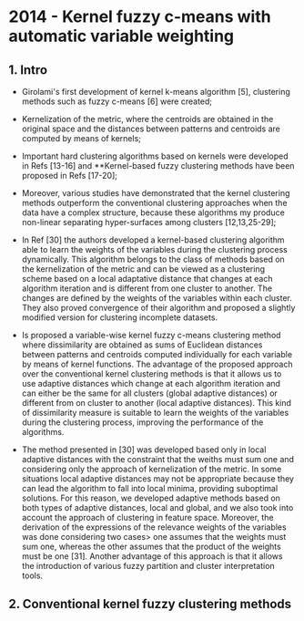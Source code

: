 # 2014 - Kernel fuzzy c-means with automatic variable weighting

## 1. Intro

* Girolami's first development of kernel k-means algorithm [5], clustering methods such as fuzzy c-means [6] were created;

* Kernelization of the metric, where the centroids are obtained in the original space and the distances between patterns and centroids are computed by means of kernels;

* Important hard clustering algorithms based on kernels were developed in Refs [13-16] and **Kernel-based fuzzy clustering methods have been proposed in Refs [17-20];

* Moreover, various studies have demonstrated that the kernel clustering methods outperform the conventional clustering approaches when the data have a complex structure, because these algorithms my produce non-linear separating hyper-surfaces among clusters [12,13,25-29];

* In Ref [30] the authors developed a kernel-based clustering algorithm able to learn the weights of the variables during the clustering process dynamically. This algorithm belongs to the class of methods based on the kernelization of the metric and can be viewed as a clustering scheme based on a local adaptative distance that changes at each algorithm iteration and is different from one cluster to another. The changes are defined by the weights of the variables within each cluster. They also proved convergence of their algorithm and proposed a slightly modified version for clustering incomplete datasets.

* Is proposed a variable-wise kernel fuzzy c-means clustering method where dissimilarity are obtained as sums of Euclidean distances between patterns and centroids computed individually for each variable by means of kernel functions. The advantage of  the proposed approach over the conventional kernel clustering methods is that it allows us to use adaptive distances which change at each algorithm iteration and can either be the same for all clusters (global adaptive distances) or different from on cluster  to another (local adaptive distances). This kind of dissimilarity measure is suitable to learn the weights of the variables during the clustering process, improving the performance of the algorithms. 

* The method presented in [30] was developed based only in local adaptive distances with the constraint that the weiths must sum one and considering only the approach of kernelization of the metric. In some situations local adaptive distances may not be appropriate because they can lead the algorithm to fall into local minima, providing suboptimal solutions. For this reason, we developed adaptive methods based on both types of adaptive distances, local and global, and we also took into account the approach of clustering in feature space. Moreover, the derivation of the expressions of the relevance weights of the variables was done considering two cases> one assumes that the weights must sum one, whereas the other assumes that the product of the weights must be one [31]. Another advantage of this approach is that it allows the introduction of various fuzzy partition and cluster interpretation tools.

## 2. Conventional kernel fuzzy clustering methods


